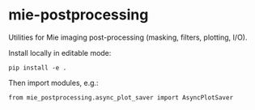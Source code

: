 # mie-postprocessing

Utilities for Mie imaging post-processing (masking, filters, plotting, I/O).

Install locally in editable mode:

```
pip install -e .
```

Then import modules, e.g.:

```
from mie_postprocessing.async_plot_saver import AsyncPlotSaver
```

